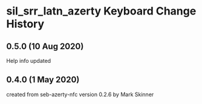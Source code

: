 sil_srr_latn_azerty Keyboard Change History
===========================================

0.5.0 (10 Aug 2020)
------------------------
Help info updated

0.4.0 (1 May 2020)
------------------------
created from seb-azerty-nfc version 0.2.6 by Mark Skinner